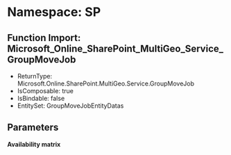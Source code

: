# Namespace: SP

## Function Import: Microsoft_Online_SharePoint_MultiGeo_Service_GroupMoveJob

- ReturnType: Microsoft.Online.SharePoint.MultiGeo.Service.GroupMoveJob
- IsComposable: true
- IsBindable: false
- EntitySet: GroupMoveJobEntityDatas

## Parameters

**Availability matrix**

